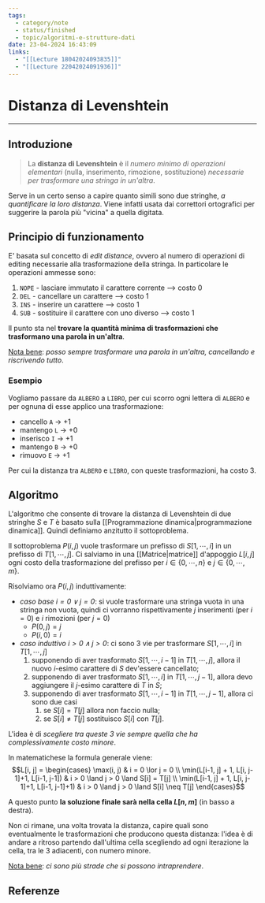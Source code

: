 ```yaml
---
tags:
  - category/note
  - status/finished
  - topic/algoritmi-e-strutture-dati
date: 23-04-2024 16:43:09
links:
  - "[[Lecture 18042024093835]]"
  - "[[Lecture 22042024091936]]"
---
```

# Distanza di Levenshtein
---
## Introduzione
> La **distanza di Levenshtein** è il _numero minimo di operazioni elementari_ (nulla, inserimento, rimozione, sostituzione) _necessarie per trasformare una stringa in un'altra_.

Serve in un certo senso a capire quanto simili sono due stringhe, _a quantificare la loro distanza_. Viene infatti usata dai correttori ortografici per suggerire la parola più "vicina" a quella digitata.

## Principio di funzionamento
E' basata sul concetto di _edit distance_, ovvero al numero di operazioni di editing necessarie alla trasformazione della stringa. In particolare le operazioni ammesse sono:
1. `NOPE` - lasciare immutato il carattere corrente --> costo 0
2. `DEL` - cancellare un carattere --> costo 1
3. `INS` - inserire un carattere --> costo 1
4. `SUB` - sostituire il carattere con uno diverso --> costo 1

Il punto sta nel **trovare la quantità minima di trasformazioni che trasformano una parola in un'altra**.

<u>Nota bene</u>: _posso sempre trasformare una parola in un'altra, cancellando e riscrivendo tutto_.

### Esempio
Vogliamo passare da `ALBERO` a `LIBRO`, per cui scorro ogni lettera di `ALBERO` e per ognuna di esse applico una trasformazione:
- cancello `A` -> +1
- mantengo `L` -> +0
- inserisco `I` -> +1
- mantengo `B` -> +0
- rimuovo `E` -> +1

Per cui la distanza tra `ALBERO` e `LIBRO`, con queste trasformazioni, ha costo 3.

## Algoritmo
L'algoritmo che consente di trovare la distanza di Levenshtein di due stringhe $S$ e $T$ è basato sulla [[Programmazione dinamica|programmazione dinamica]]. Quindi definiamo anzitutto il sottoproblema.

Il sottoproblema $P(i, j)$ vuole trasformare un prefisso di $S[1, \cdots, i]$ in un prefisso di $T[1, \cdots, j]$. Ci salviamo in una [[Matrice|matrice]] d'appoggio $L[i, j]$ ogni costo della trasformazione del prefisso per $i \in \{0, \cdots, n\}$ e $j \in \{0, \cdots, m\}$.

Risolviamo ora $P(i, j)$ induttivamente:
- _caso base $i = 0 \lor j = 0$_: si vuole trasformare una stringa vuota in una stringa non vuota, quindi ci vorranno rispettivamente $j$ inserimenti (per $i = 0$) e $i$ rimozioni (per $j = 0$)
	- $P(0, j) = j$
	- $P(i, 0) = i$
- _caso induttivo $i > 0 \land j > 0$_: ci sono 3 vie per trasformare $S[1, \cdots, i]$ in $T[1, \cdots, j]$
	1. supponendo di aver trasformato $S[1, \cdots, i-1]$ in $T[1, \cdots, j]$, allora il nuovo $i$-esimo carattere di $S$ dev'essere cancellato;
	2. supponendo di aver trasformato $S[1, \cdots, i]$ in $T[1, \cdots, j-1]$, allora devo aggiungere il $j$-esimo carattere di $T$ in $S$;
	3. supponendo di aver trasformato $S[1, \cdots, i-1]$ in $T[1, \cdots, j-1]$, allora ci sono due casi
		1. se $S[i] = T[j]$ allora non faccio nulla;
		2. se $S[i] \neq T[j]$ sostituisco $S[i]$ con $T[j]$.

L'idea è di _scegliere tra queste 3 vie sempre quella che ha complessivamente costo minore_.

In matematichese la formula generale viene:
$$L[i, j] = \begin{cases}
\max(i, j) & i = 0 \lor j = 0 \\
\min(L[i-1, j] + 1, L[i, j-1]+1, L[i-1, j-1]) & i > 0 \land j > 0 \land S[i] = T[j] \\
\min(L[i-1, j] + 1, L[i, j-1]+1, L[i-1, j-1]+1) & i > 0 \land j > 0 \land S[i] \neq T[j]
\end{cases}$$

A questo punto **la soluzione finale sarà nella cella $L[n, m]$** (in basso a destra).

Non ci rimane, una volta trovata la distanza, capire quali sono eventualmente le trasformazioni che producono questa distanza: l'idea è di andare a ritroso partendo dall'ultima cella scegliendo ad ogni iterazione la cella, tra le 3 adiacenti, con numero minore.

<u>Nota bene</u>: _ci sono più strade che si possono intraprendere_.

## Referenze